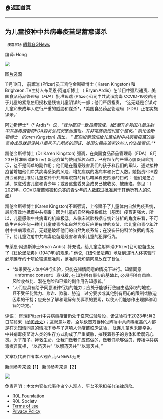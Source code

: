 ###  [:house:返回首頁](https://github.com/ourhimalayas/txt)
---


## 为儿童接种中共病毒疫苗是蓄意谋杀
` 澳喜农场` [轉載自GNews](https://gnews.org/zh-hans/1658177/)

编译: Hong

![](https://assets.gnews.org/wp-content/uploads/2021/11/2-26.png)

[图片来源](https://genocide.news/2021-11-09-vaccine-approval-conspiracy-to-harm-children.html)

11月10日， 前辉瑞 (Pfizer)员工凯伦金斯顿博士 ( Karen Kingston) 和Brighteon.TV主持人布莱恩·阿迪斯博士 （ Bryan Ardis）在节目中强烈谴责，美国食品药品管理局（*FDA*）批准辉瑞 (Pfizer)公司中共武汉病毒 COVID-19疫苗用于儿童的紧急使用授权是残害儿童阴谋的一部；他们严厉指责， “这无疑是合谋对儿童和未成年人进行严重的威胁和谋杀*，*美国食品药品管理局（FDA）正在实施谋杀。”

阿迪斯博士*（* Ardis*）*说*，*“我为那些一致投票赞成，给5至11岁美国儿童注射中共病毒疫苗的FDA委员会成员感到羞耻，并非常痛恨他们这个建议。”  凯伦金斯顿博士 （Karen Kingston) 指出，  “ 那些投票赞成给儿童注射中共病毒疫苗的委员会成员就是谋杀儿童死于心肌炎的同谋，美国公民应追究这些人的法律责任。*”*

凯伦金斯顿博士 (Dr Karen Kingston) 强调，在美国食品药品管理局（FDA） 8月23日批准辉瑞(Pfizer) 新冠疫苗的使用授权函中，已有相关的严重心肌炎风险提示，这不是简单的副作用；他们是在蓄意残害我们的孩子和我们的军队、通过接种疫苗增加他们中共病毒感染的风险、增加疾病的发病率和死亡人数。她指责FDA委员会成员批准给儿童接种中共病毒疫苗的背后暗藏着更险恶的目的： 他们是在合谋、故意残害儿童和青少年；或者这些委员会成员已被收买、被贿赂。参见：（ [2021年，COVID疫苗残害和杀害的青少年的人数超过批准用于其他所有人的总和](https://www.naturalnews.com/2021-09-17-covid-vaccines-harmed-killed-teens-fda-approved.html)）

凯伦金斯顿博士(Karen Kingston)不断强调，上帝赋予了儿童体内自然免疫系统，最能有效地抵御中共病毒；因为儿童的自然免疫系统比（基因）疫苗更强大，所以，儿童感染中共病毒的机率极低。从临床试验数据与统计分析的角度来看，不可能生产出任何一种比儿童或青少年自然免疫反应更有效的疫苗。给儿童和青少年注射中共病毒疫苗，无疑是破坏他们的自然免疫系统；在没有任何科学依据的情况下，给儿童注射中共病毒疫苗是残害和谋杀儿童的犯罪行为。

布莱恩·阿迪斯博士Bryan Ardis）补充说，给儿童注射辉瑞(Pfizer)公司疫苗违反了《纽伦堡法典》(1947年)的规定。” 他说,《纽伦堡法典》涉及到进行人体实验时必须遵守的十项伦理道德准则，该准则将知情同意放在了首位：

- “如果要在人体中进行实验，只能在知情同意的情况下进行。知情同意（Informed consent）意味着, 在知道所有事实的基础上, 必须将所有风险、风险收益比、潜在危险和已知的副作用告知患者。”
- “人们应具有给予同意法律行为的能力；应处于能够行使自由选择权的地位，且不受任何武力、欺诈、欺骗、胁迫、过分要求或其他别有用心的限制或胁迫因素的干扰；应充分了解和理解有关事项的要素，以使人们能够作出理解和明智的决定。”


评语： 辉瑞(Pfizer)中共病毒疫苗仍处于临床试验阶段，该试验将于2023年5月2日前结束（[参阅此处](https://clinicaltrials.gov/ct2/show/record/NCT04368728?view=record)）；这就意味着，全球数百万接种过辉瑞中共病毒疫苗的人都是在未知情同意的情况下参与了这项人体疫苗临床试验， 就连儿童也未能幸免。中共病毒疫苗对人类的生存方式构成了严重威胁，摧残着孩子的身体和柔弱的心灵。为了孩子，拯救生命，让我们做我们应该做的，做我们能够做的，传播中共病毒疫苗真相， “以苗灭共”  “以解药灭共” “以毒灭共。*”*

文章仅代表作者本人观点,与GNews无关

[新闻参考来源](https://genocide.news/2021-11-09-vaccine-approval-conspiracy-to-harm-children.html)【1】 
[新闻参考来源](https://clinicaltrials.gov/ct2/show/record/NCT04368728?view=record)【2】

![](https://assets.gnews.org/wp-content/uploads/2021/11/澳喜图标2-1-1.jpg)

 

免责声明：本文内容仅代表作者个人观点，平台不承担任何法律风险。

- [ROL Foundation](https://rolfoundation.org/)
- [ROL Society](https://rolsociety.org/)
- [Terms of use](https://gnews.org/terms-of-use-3/)
- [Privacy Policy](https://gnews.org/privacy-policy/)
